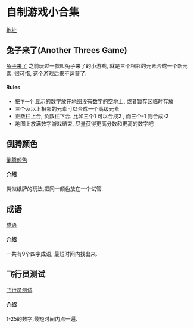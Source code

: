 # 自制游戏小合集

[地址](http://43.143.182.5/)



## 兔子来了(Another Threes Game)
[兔子来了](http://43.143.182.5/sanhe1)
之前玩过一款叫兔子来了的小游戏, 就是三个相邻的元素合成一个新元素. 很可惜, 这个游戏后来不运营了.
#### Rules
- 把`下一个` 显示的数字放在地图没有数字的空地上, 或者暂存区临时存放
- 三个及以上相邻的元素可以合成一个高级元素
- 正数往上合, 负数往下合. 比如三个1 可以合成2 , 而三个-1 则合成-2
- 地图上放满数字游戏结束, 尽量获得更高分数和更高的数字吧

## 倒腾颜色
[倒腾颜色](http://43.143.182.5/colortube)
#### 介绍
类似纸牌的玩法,把同一颜色放在一个试管.


## 成语
[成语](http://43.143.182.5/chengyu)
#### 介绍
一共有9个四字成语, 最短时间内找出来.


## 飞行员测试
[飞行员测试](http://43.143.182.5/flight)
#### 介绍
1-25的数字,最短时间内点一遍.
